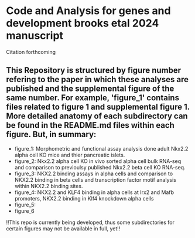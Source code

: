 # Code and Analysis for genes and development brooks etal 2024 manuscript

Citation forthcoming

## This Repository is structured by figure number refering to the paper in which these analyses are published and the supplemental figure of the same number. For example, 'figure_1' contains files related to figure 1 and supplemental figure 1. More detailed anatomy of each subdirectory can be found in the README.md files within each figure. But, in summary:
- figure_1: Morphometric and functional assay analysis done adult Nkx2.2 alpha cell KO mice and thier pancreatic islets.
- figure_2: Nkx2.2 alpha cell KO in vivo sorted alpha cell bulk RNA-seq and comparison to previoulsy published Nkx2.2 beta cell KO RNA-seq.
- figure_3: NKX2.2 binding assays in alpha cells and comparison to NKX2.2 binding in beta cells and transcription factor motif analysis within NKX2.2 binding sites.
- figure_4: NKX2.2 and KLF4 binding in alpha cells at Irx2 and Mafb promoters, NKX2.2 binding in Klf4 knockdown alpha cells
- figure_5:
- figure_6

!!This repo is currently being developed, thus some subdirectories for certain figures may not be available in full, yet!!
